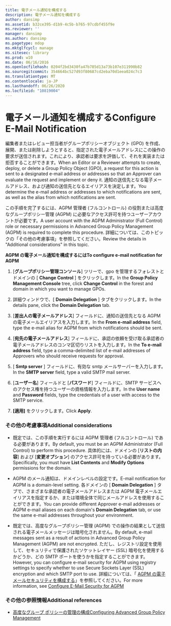 ```yaml
---
title: 電子メール通知を構成する
description: 電子メール通知を構成する
author: dansimp
ms.assetid: b32ce395-d1b9-4c5b-b765-97cdbf455f9e
ms.reviewer: ''
manager: dansimp
ms.author: dansimp
ms.pagetype: mdop
ms.mktglfcycl: manage
ms.sitesec: library
ms.prod: w10
ms.date: 06/16/2016
ms.openlocfilehash: 0204f2bd3430fa47b785d13a73b107e311990b82
ms.sourcegitcommit: 354664bc527d93f80687cd2eba70d1eea024c7c3
ms.translationtype: MT
ms.contentlocale: ja-JP
ms.lasthandoff: 06/26/2020
ms.locfileid: "10819004"
---
```

# <span data-ttu-id="296e7-103">電子メール通知を構成する</span><span class="sxs-lookup"><span data-stu-id="296e7-103">Configure E-Mail Notification</span></span>


<span data-ttu-id="296e7-104">編集者またはレビュー担当者がグループポリシーオブジェクト (GPO) を作成、展開、または削除しようとすると、指定された電子メールアドレスにこの操作の要求が送信されます。これにより、承認者は要求を評価して、それを実装または拒否することができます。</span><span class="sxs-lookup"><span data-stu-id="296e7-104">When an Editor or a Reviewer attempts to create, deploy, or delete a Group Policy Object (GPO), a request for this action is sent to a designated e-mail address or addresses so that an Approver can evaluate the request and implement or deny it.</span></span> <span data-ttu-id="296e7-105">通知の送信先となる電子メールアドレス、および通知の送信先となるエイリアスを決定します。</span><span class="sxs-lookup"><span data-stu-id="296e7-105">You determine the e-mail address or addresses to which notifications are sent, as well as the alias from which notifications are sent.</span></span>

<span data-ttu-id="296e7-106">この手順を完了するには、AGPM 管理者 (フルコントロール) の役割または高度なグループポリシー管理 (AGPM) に必要なアクセス許可を持つユーザーアカウントが必要です。</span><span class="sxs-lookup"><span data-stu-id="296e7-106">A user account with the AGPM Administrator (Full Control) role or necessary permissions in Advanced Group Policy Management (AGPM) is required to complete this procedure.</span></span> <span data-ttu-id="296e7-107">詳細については、このトピックの「その他の考慮事項」を参照してください。</span><span class="sxs-lookup"><span data-stu-id="296e7-107">Review the details in "Additional considerations" in this topic.</span></span>

**<span data-ttu-id="296e7-108">AGPM の電子メール通知を構成するには</span><span class="sxs-lookup"><span data-stu-id="296e7-108">To configure e-mail notification for AGPM</span></span>**

1.  <span data-ttu-id="296e7-109">[**グループポリシー管理コンソール**] ツリーで、gpo を管理するフォレストとドメインの [ **Change Control** ] をクリックします。</span><span class="sxs-lookup"><span data-stu-id="296e7-109">In the **Group Policy Management Console** tree, click **Change Control** in the forest and domain in which you want to manage GPOs.</span></span>

2.  <span data-ttu-id="296e7-110">詳細ウィンドウで、[ **Domain Delegation** ] タブをクリックします。</span><span class="sxs-lookup"><span data-stu-id="296e7-110">In the details pane, click the **Domain Delegation** tab.</span></span>

3.  <span data-ttu-id="296e7-111">[**差出人の電子メールアドレス**] フィールドに、通知の送信先となる AGPM の電子メールエイリアスを入力します。</span><span class="sxs-lookup"><span data-stu-id="296e7-111">In the **From e-mail address** field, type the e-mail alias for AGPM from which notifications should be sent.</span></span>

4.  <span data-ttu-id="296e7-112">[**宛先の電子メールアドレス**] フィールドに、承認の依頼を受け取る承認者の電子メールアドレスのコンマ区切りリストを入力します。</span><span class="sxs-lookup"><span data-stu-id="296e7-112">In the **To e-mail address** field, type a comma-delimited list of e-mail addresses of Approvers who should receive requests for approval.</span></span>

5.  <span data-ttu-id="296e7-113">[ **Smtp server** ] フィールドに、有効な smtp メールサーバーを入力します。</span><span class="sxs-lookup"><span data-stu-id="296e7-113">In the **SMTP server** field, type a valid SMTP mail server.</span></span>

6.  <span data-ttu-id="296e7-114">[**ユーザー名**] フィールドと [**パスワード**] フィールドに、SMTP サービスへのアクセス権を持つユーザーの資格情報を入力します。</span><span class="sxs-lookup"><span data-stu-id="296e7-114">In the **User name** and **Password** fields, type the credentials of a user with access to the SMTP service.</span></span>

7.  <span data-ttu-id="296e7-115">**[適用]** をクリックします。</span><span class="sxs-lookup"><span data-stu-id="296e7-115">Click **Apply**.</span></span>

### <span data-ttu-id="296e7-116">その他の考慮事項</span><span class="sxs-lookup"><span data-stu-id="296e7-116">Additional considerations</span></span>

-   <span data-ttu-id="296e7-117">既定では、この手順を実行するには AGPM 管理者 (フルコントロール) である必要があります。</span><span class="sxs-lookup"><span data-stu-id="296e7-117">By default, you must be an AGPM Administrator (Full Control) to perform this procedure.</span></span> <span data-ttu-id="296e7-118">具体的には、ドメインの [**リストの内容**] および [**変更オプション**] のアクセス許可を持っている必要があります。</span><span class="sxs-lookup"><span data-stu-id="296e7-118">Specifically, you must have **List Contents** and **Modify Options** permissions for the domain.</span></span>

-   <span data-ttu-id="296e7-119">AGPM のメール通知は、ドメインレベルの設定です。</span><span class="sxs-lookup"><span data-stu-id="296e7-119">E-mail notification for AGPM is a domain-level setting.</span></span> <span data-ttu-id="296e7-120">各ドメインの [ **Domain Delegation** ] タブで、さまざまな承認者の電子メールアドレスまたは AGPM 電子メールエイリアスを指定するか、または環境全体で同じメールアドレスを使用することができます。</span><span class="sxs-lookup"><span data-stu-id="296e7-120">You can provide different Approver e-mail addresses or AGPM e-mail aliases on each domain's **Domain Delegation** tab, or use the same e-mail addresses throughout your environment.</span></span>

-   <span data-ttu-id="296e7-121">既定では、高度なグループポリシー管理 (AGPM) での操作の結果として送信される電子メールメッセージは暗号化されません。</span><span class="sxs-lookup"><span data-stu-id="296e7-121">By default, e-mail messages sent as a result of actions in Advanced Group Policy Management (AGPM) are not encrypted.</span></span> <span data-ttu-id="296e7-122">ただし、レジストリ設定を使用して、セキュリティで保護されたソケットレイヤー (SSL) 暗号化を使用するかどうか、どの SMTP ポートを使うかを指定することができます。</span><span class="sxs-lookup"><span data-stu-id="296e7-122">However, you can configure e-mail security for AGPM using registry settings to specify whether to use Secure Sockets Layer (SSL) encryption and which SMTP port to use.</span></span> <span data-ttu-id="296e7-123">詳細については、「 [AGPM の電子メールセキュリティを構成する](configure-e-mail-security-for-agpm-agpm30ops.md)」を参照してください。</span><span class="sxs-lookup"><span data-stu-id="296e7-123">For more information, see [Configure E-Mail Security for AGPM](configure-e-mail-security-for-agpm-agpm30ops.md)</span></span>

### <span data-ttu-id="296e7-124">その他の参照情報</span><span class="sxs-lookup"><span data-stu-id="296e7-124">Additional references</span></span>

-   [<span data-ttu-id="296e7-125">高度なグループ ポリシーの管理の構成</span><span class="sxs-lookup"><span data-stu-id="296e7-125">Configuring Advanced Group Policy Management</span></span>](configuring-advanced-group-policy-management.md)

 

 





